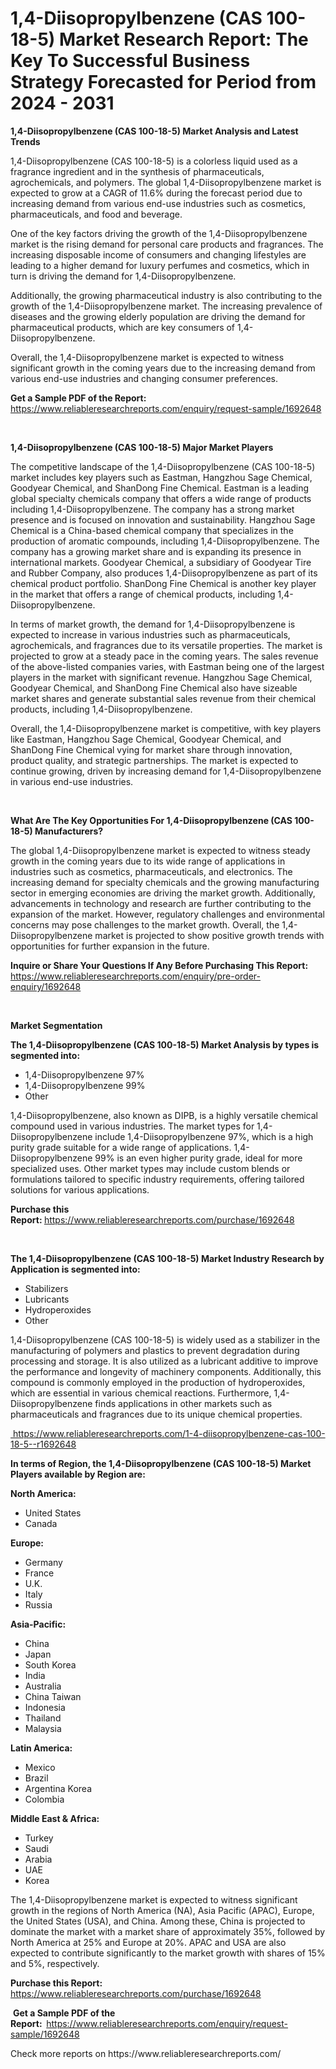 <p><h1>1,4-Diisopropylbenzene (CAS 100-18-5) Market Research Report: The Key To Successful Business Strategy Forecasted for Period from 2024 - 2031</h1></p><p><strong>1,4-Diisopropylbenzene (CAS 100-18-5) Market Analysis and Latest Trends</strong></p>
<p><p>1,4-Diisopropylbenzene (CAS 100-18-5) is a colorless liquid used as a fragrance ingredient and in the synthesis of pharmaceuticals, agrochemicals, and polymers. The global 1,4-Diisopropylbenzene market is expected to grow at a CAGR of 11.6% during the forecast period due to increasing demand from various end-use industries such as cosmetics, pharmaceuticals, and food and beverage.</p><p>One of the key factors driving the growth of the 1,4-Diisopropylbenzene market is the rising demand for personal care products and fragrances. The increasing disposable income of consumers and changing lifestyles are leading to a higher demand for luxury perfumes and cosmetics, which in turn is driving the demand for 1,4-Diisopropylbenzene.</p><p>Additionally, the growing pharmaceutical industry is also contributing to the growth of the 1,4-Diisopropylbenzene market. The increasing prevalence of diseases and the growing elderly population are driving the demand for pharmaceutical products, which are key consumers of 1,4-Diisopropylbenzene.</p><p>Overall, the 1,4-Diisopropylbenzene market is expected to witness significant growth in the coming years due to the increasing demand from various end-use industries and changing consumer preferences.</p></p>
<p><strong>Get a Sample PDF of the Report:&nbsp;</strong> <a href="https://www.reliableresearchreports.com/enquiry/request-sample/1692648">https://www.reliableresearchreports.com/enquiry/request-sample/1692648</a></p>
<p>&nbsp;</p>
<p><strong>1,4-Diisopropylbenzene (CAS 100-18-5) Major Market Players</strong></p>
<p><p>The competitive landscape of the 1,4-Diisopropylbenzene (CAS 100-18-5) market includes key players such as Eastman, Hangzhou Sage Chemical, Goodyear Chemical, and ShanDong Fine Chemical. Eastman is a leading global specialty chemicals company that offers a wide range of products including 1,4-Diisopropylbenzene. The company has a strong market presence and is focused on innovation and sustainability. Hangzhou Sage Chemical is a China-based chemical company that specializes in the production of aromatic compounds, including 1,4-Diisopropylbenzene. The company has a growing market share and is expanding its presence in international markets. Goodyear Chemical, a subsidiary of Goodyear Tire and Rubber Company, also produces 1,4-Diisopropylbenzene as part of its chemical product portfolio. ShanDong Fine Chemical is another key player in the market that offers a range of chemical products, including 1,4-Diisopropylbenzene.</p><p>In terms of market growth, the demand for 1,4-Diisopropylbenzene is expected to increase in various industries such as pharmaceuticals, agrochemicals, and fragrances due to its versatile properties. The market is projected to grow at a steady pace in the coming years. The sales revenue of the above-listed companies varies, with Eastman being one of the largest players in the market with significant revenue. Hangzhou Sage Chemical, Goodyear Chemical, and ShanDong Fine Chemical also have sizeable market shares and generate substantial sales revenue from their chemical products, including 1,4-Diisopropylbenzene.</p><p>Overall, the 1,4-Diisopropylbenzene market is competitive, with key players like Eastman, Hangzhou Sage Chemical, Goodyear Chemical, and ShanDong Fine Chemical vying for market share through innovation, product quality, and strategic partnerships. The market is expected to continue growing, driven by increasing demand for 1,4-Diisopropylbenzene in various end-use industries.</p></p>
<p>&nbsp;</p>
<p><strong>What Are The Key Opportunities For 1,4-Diisopropylbenzene (CAS 100-18-5) Manufacturers?</strong></p>
<p><p>The global 1,4-Diisopropylbenzene market is expected to witness steady growth in the coming years due to its wide range of applications in industries such as cosmetics, pharmaceuticals, and electronics. The increasing demand for specialty chemicals and the growing manufacturing sector in emerging economies are driving the market growth. Additionally, advancements in technology and research are further contributing to the expansion of the market. However, regulatory challenges and environmental concerns may pose challenges to the market growth. Overall, the 1,4-Diisopropylbenzene market is projected to show positive growth trends with opportunities for further expansion in the future.</p></p>
<p><strong>Inquire or Share Your Questions If Any Before Purchasing This Report:</strong> <a href="https://www.reliableresearchreports.com/enquiry/pre-order-enquiry/1692648">https://www.reliableresearchreports.com/enquiry/pre-order-enquiry/1692648</a></p>
<p>&nbsp;</p>
<p><strong>Market Segmentation</strong></p>
<p><strong>The 1,4-Diisopropylbenzene (CAS 100-18-5) Market Analysis by types is segmented into:</strong></p>
<p><ul><li>1,4-Diisopropylbenzene 97%</li><li>1,4-Diisopropylbenzene 99%</li><li>Other</li></ul></p>
<p><p>1,4-Diisopropylbenzene, also known as DIPB, is a highly versatile chemical compound used in various industries. The market types for 1,4-Diisopropylbenzene include 1,4-Diisopropylbenzene 97%, which is a high purity grade suitable for a wide range of applications. 1,4-Diisopropylbenzene 99% is an even higher purity grade, ideal for more specialized uses. Other market types may include custom blends or formulations tailored to specific industry requirements, offering tailored solutions for various applications.</p></p>
<p><strong>Purchase this Report:&nbsp;</strong><a href="https://www.reliableresearchreports.com/purchase/1692648">https://www.reliableresearchreports.com/purchase/1692648</a></p>
<p>&nbsp;</p>
<p><strong>The 1,4-Diisopropylbenzene (CAS 100-18-5) Market Industry Research by Application is segmented into:</strong></p>
<p><ul><li>Stabilizers</li><li>Lubricants</li><li>Hydroperoxides</li><li>Other</li></ul></p>
<p><p>1,4-Diisopropylbenzene (CAS 100-18-5) is widely used as a stabilizer in the manufacturing of polymers and plastics to prevent degradation during processing and storage. It is also utilized as a lubricant additive to improve the performance and longevity of machinery components. Additionally, this compound is commonly employed in the production of hydroperoxides, which are essential in various chemical reactions. Furthermore, 1,4-Diisopropylbenzene finds applications in other markets such as pharmaceuticals and fragrances due to its unique chemical properties.</p></p>
<p><a href="https://www.reliableresearchreports.com/1-4-diisopropylbenzene-cas-100-18-5--r1692648">&nbsp;https://www.reliableresearchreports.com/1-4-diisopropylbenzene-cas-100-18-5--r1692648</a></p>
<p><strong>In terms of Region, the 1,4-Diisopropylbenzene (CAS 100-18-5) Market Players available by Region are:</strong></p>
<p>
    <p> <strong> North America: </strong>
        <ul>
            <li>United States</li>
            <li>Canada</li>
        </ul>
        </p> 
    <p> <strong> Europe: </strong>
        <ul>
            <li>Germany</li>
            <li>France</li>
            <li>U.K.</li>
            <li>Italy</li>
            <li>Russia</li>
        </ul>
        </p> 
    <p> <strong> Asia-Pacific: </strong>
        <ul>
            <li>China</li>
            <li>Japan</li>
            <li>South Korea</li>
            <li>India</li>
            <li>Australia</li>
            <li>China Taiwan</li>
            <li>Indonesia</li>
            <li>Thailand</li>
            <li>Malaysia</li>
        </ul>
        </p> 
    <p> <strong> Latin America: </strong>
        <ul>
            <li>Mexico</li>
            <li>Brazil</li>
            <li>Argentina Korea</li>
            <li>Colombia</li>
        </ul>
        </p> 
    <p> <strong> Middle East & Africa: </strong>
        <ul>
            <li>Turkey</li>
            <li>Saudi</li>
            <li>Arabia</li>
            <li>UAE</li>
            <li>Korea</li>
        </ul>
    </p>
    </p>
<p><p>The 1,4-Diisopropylbenzene market is expected to witness significant growth in the regions of North America (NA), Asia Pacific (APAC), Europe, the United States (USA), and China. Among these, China is projected to dominate the market with a market share of approximately 35%, followed by North America at 25% and Europe at 20%. APAC and USA are also expected to contribute significantly to the market growth with shares of 15% and 5%, respectively.</p></p>
<p><strong>Purchase this Report: </strong><a href="https://www.reliableresearchreports.com/purchase/1692648">https://www.reliableresearchreports.com/purchase/1692648</a></p>
<p>&nbsp;<strong>Get a Sample PDF of the Report:&nbsp;&nbsp;</strong><a href="https://www.reliableresearchreports.com/enquiry/request-sample/1692648">https://www.reliableresearchreports.com/enquiry/request-sample/1692648</a></p>
<p><strong></strong></p>
<p>Check more reports on https://www.reliableresearchreports.com/</p>